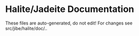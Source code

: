 # Halite/Jadeite Documentation

These files are auto-generated, do not edit!  For changes see src/jibe/halite/doc/..
